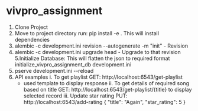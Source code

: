 # vivpro_assignment
1. Clone Project
2. Move to project directory run:
  pip install -e .
  This will install dependencies
3. alembic -c development.ini revision --autogenerate -m "init"  - Revision
4. alembic -c development.ini upgrade head - Upgrade to that revision
5.Initialize Database: This will flatten the json to required format 
  initialize_vivpro_assignment_db development.ini
6. pserve development.ini --reload
7. API examples
  i. To get playlist
    GET: http://localhost:6543/get-playlist
    - used template to display response
  ii. To get details of required song based on title
    GET: http://localhost:6543/get-playlist/{title}
    to display selected record
  iii. Update star rating 
    PUT: http://localhost:6543/add-rating
    {
    "title": "Again",
    "star_rating": 5
    }
  
